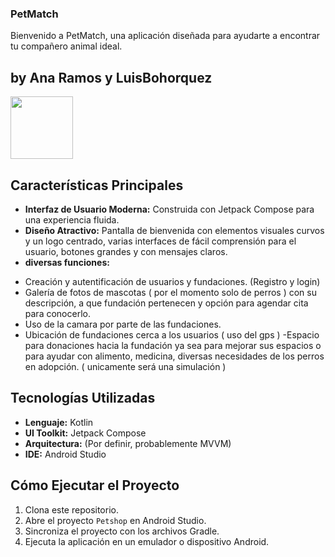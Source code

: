 ### PetMatch ###

Bienvenido a PetMatch, una aplicación diseñada para ayudarte a encontrar tu compañero animal ideal.

## by Ana Ramos y LuisBohorquez
<img src="fotoanar.jpg" width="100">

##  Características Principales

*   **Interfaz de Usuario Moderna:** Construida con Jetpack Compose para una experiencia fluida.
*   **Diseño Atractivo:** Pantalla de bienvenida con elementos visuales curvos y un logo centrado, varias interfaces de fácil comprensión para el usuario, botones grandes y con mensajes claros.
*  **diversas funciones:** 
- Creación y autentificación de usuarios y fundaciones. (Registro y login)
- Galería de fotos de mascotas ( por el momento solo de perros ) con su descripción, a que fundación pertenecen y opción para agendar cita para conocerlo.
- Uso de la camara por parte de las fundaciones.
- Ubicación de fundaciones cerca a los usuarios ( uso del gps )
-Espacio para donaciones hacia la fundación ya sea para mejorar sus espacios o para ayudar con alimento, medicina, diversas necesidades de los perros en adopción. ( unicamente será una simulación ) 

## Tecnologías Utilizadas

*   **Lenguaje:** Kotlin
*   **UI Toolkit:** Jetpack Compose
*   **Arquitectura:** (Por definir, probablemente MVVM)
*   **IDE:** Android Studio

##  Cómo Ejecutar el Proyecto

1.  Clona este repositorio.
2.  Abre el proyecto `Petshop` en Android Studio.
3.  Sincroniza el proyecto con los archivos Gradle.
4.  Ejecuta la aplicación en un emulador o dispositivo Android.
